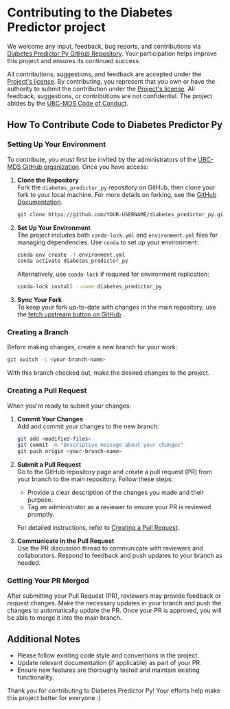 # Contributing to the Diabetes Predictor project

We welcome any input, feedback, bug reports, and contributions via [Diabetes Predictor Py GitHub Repository](https://github.com/UBC-MDS/diabetes_predictor_py). Your participation helps improve this project and ensures its continued success.

All contributions, suggestions, and feedback are accepted under the [Project's license](./LICENSE.md). By contributing, you represent that you own or have the authority to submit the contribution under the [Project's license](./LICENSE.md). All feedback, suggestions, or contributions are not confidential. The project abides by the [UBC-MDS Code of Conduct](https://ubc-mds.github.io/resources_pages/code_of_conduct/).

## How To Contribute Code to Diabetes Predictor Py

### Setting Up Your Environment

To contribute, you must first be invited by the administrators of the [UBC-MDS GitHub organization](https://github.com/UBC-MDS). Once you have access:

1. **Clone the Repository**  
   Fork the `diabetes_predictor_py` repository on GitHub, then clone your fork to your local machine. For more details on forking, see the [GitHub Documentation](https://help.github.com/en/articles/fork-a-repo).

   ```bash
   git clone https://github.com/YOUR-USERNAME/diabetes_predictor_py.git
   ```

2. **Set Up Your Environment**  
   The project includes both `conda-lock.yml` and `environment.yml` files for managing dependencies. Use `conda` to set up your environment:

   ```bash
   conda env create -f environment.yml
   conda activate diabetes_predictor_py
   ```

   Alternatively, use `conda-lock` if required for environment replication:

   ```bash
   conda-lock install --name diabetes_predictor_py
   ```

3. **Sync Your Fork**  
   To keep your fork up-to-date with changes in the main repository, use the [fetch upstream button on GitHub](https://docs.github.com/en/pull-requests/collaborating-with-pull-requests/working-with-forks/syncing-a-fork).

### Creating a Branch

Before making changes, create a new branch for your work:

```bash
git switch -c <your-branch-name>
```

With this branch checked out, make the desired changes to the project.

### Creating a Pull Request

When you're ready to submit your changes:

1. **Commit Your Changes**  
   Add and commit your changes to the new branch:

   ```bash
   git add <modified-files>
   git commit -m "Descriptive message about your changes"
   git push origin <your-branch-name>
   ```

2. **Submit a Pull Request**  
   Go to the GitHub repository page and create a pull request (PR) from your branch to the main repository. Follow these steps:
   - Provide a clear description of the changes you made and their purpose.
   - Tag an administrator as a reviewer to ensure your PR is reviewed promptly.

   For detailed instructions, refer to [Creating a Pull Request](https://help.github.com/en/articles/creating-a-pull-request).

3. **Communicate in the Pull Request**  
   Use the PR discussion thread to communicate with reviewers and collaborators. Respond to feedback and push updates to your branch as needed.

### Getting Your PR Merged

After submitting your Pull Request (PR), reviewers may provide feedback or request changes. Make the necessary updates in your branch and push the changes to automatically update the PR. Once your PR is approved, you will be able to merge it into the main branch.

## Additional Notes

- Please follow existing code style and conventions in the project.
- Update relevant documentation (if applicable) as part of your PR.
- Ensure new features are thoroughly tested and maintain existing functionality.

Thank you for contributing to Diabetes Predictor Py! Your efforts help make this project better for everyone :) 
